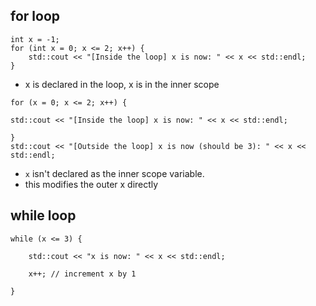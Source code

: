 ## for loop 
```
int x = -1;
for (int x = 0; x <= 2; x++) {
	std::cout << "[Inside the loop] x is now: " << x << std::endl;
}
```
- x is declared in the loop, x is in the inner scope
```
for (x = 0; x <= 2; x++) {

std::cout << "[Inside the loop] x is now: " << x << std::endl;

}
std::cout << "[Outside the loop] x is now (should be 3): " << x << std::endl;
```
- `x` isn't declared as the inner scope variable. 
- this modifies the outer x directly

## while loop 
```
while (x <= 3) {

	std::cout << "x is now: " << x << std::endl;

	x++; // increment x by 1

}
```
